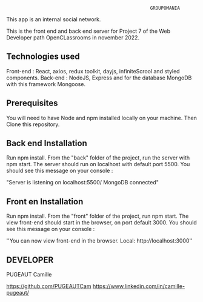                                                          GROUPOMANIA


This app is an internal social network.

This is the front end and back end server for Project 7 of the Web Developer path OpenCLassrooms in november 2022.

## Technologies used ##
Front-end : React, axios, redux toolkit, dayjs, infiniteScrool and styled components.
Back-end : NodeJS, Express and for the database MongoDB with this framework Mongoose.

## Prerequisites ##
You will need to have Node and npm installed locally on your machine.
Then Clone this repository. 

## Back end Installation ##
Run npm install.
From the "back" folder of the project, run the server with npm start. 
The server should run on localhost with default port 5500.
You should see this message on your console : 

"Server is listening on localhost:5500/
MongoDB connected"

## Front en Installation ##
Run npm install.
From the "front" folder of the project, run npm start. 
The view front-end should start in the browser, on port default 3000.
You should see this message on your console :

''You can now view front-end in the browser.
  Local: http://localhost:3000''


## DEVELOPER ##
PUGEAUT Camille 

https://github.com/PUGEAUTCam
https://www.linkedin.com/in/camille-pugeaut/

